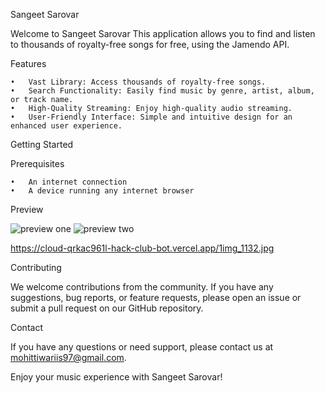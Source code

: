 Sangeet Sarovar 

Welcome to Sangeet Sarovar This application allows you to find and listen to thousands of royalty-free songs for free, using the Jamendo API.

Features

	•	Vast Library: Access thousands of royalty-free songs.
	•	Search Functionality: Easily find music by genre, artist, album, or track name.
	•	High-Quality Streaming: Enjoy high-quality audio streaming.
	•	User-Friendly Interface: Simple and intuitive design for an enhanced user experience.

Getting Started

Prerequisites

	•	An internet connection
	•	A device running any internet browser 

Preview

<img src="https://cloud-qrkac961l-hack-club-bot.vercel.app/0img_1131.jpg" alt="preview one">
	

<img src="https://cloud-qrkac961l-hack-club-bot.vercel.app/1img_1132.jpg" alt="preview two">

https://cloud-qrkac961l-hack-club-bot.vercel.app/1img_1132.jpg

Contributing

We welcome contributions from the community. If you have any suggestions, bug reports, or feature requests, please open an issue or submit a pull request on our GitHub repository.

Contact

If you have any questions or need support, please contact us at mohittiwariis97@gmail.com.

Enjoy your music experience with Sangeet Sarovar!